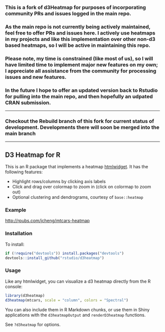 ### This is a fork of d3Heatmap for purposes of incorporating community PRs and issues logged in the main repo. 

### As the main repo is not currently being actively maintained, feel free to offer PRs and issues here. I actively use heatmaps in my projects and like this implementation over other non-d3 based heatmaps, so I will be active in maintaining this repo.

### Please note, my time is constrained (like most of us), so I will have limited time to implement major new features on my own; I appreciate all assistance from the community for processing issues and new features.

### In the future I hope to offer an updated version back to Rstudio for pulling into the main repo, and then hopefully an udpated CRAN submission.
___

### Checkout the Rebuild branch of this fork for current status of development. Developments there will soon be merged into the main branch
___
## D3 Heatmap for R

This is an R package that implements a heatmap [htmlwidget](http://htmlwidgets.org). It has the following features:

* Highlight rows/columns by clicking axis labels
* Click and drag over colormap to zoom in (click on colormap to zoom out)
* Optional clustering and dendrograms, courtesy of `base::heatmap`

### Example

http://rpubs.com/jcheng/mtcars-heatmap

### Installation

To install:

```r
if (!require("devtools")) install.packages("devtools")
devtools::install_github("rstudio/d3heatmap")
```

### Usage

Like any htmlwidget, you can visualize a d3 heatmap directly from the R console:

```r
library(d3heatmap)
d3heatmap(mtcars, scale = "column", colors = "Spectral")
```

You can also include them in R Markdown chunks, or use them in Shiny applications with the `d3heatmapOutput` and `renderD3heatmap` functions.

See `?d3heatmap` for options.
